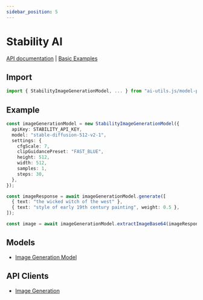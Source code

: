 ```yaml
---
sidebar_position: 5
---
```


# Stability AI

[API documentation](/api/modules/model-provider_stability)
|
[Basic Examples](https://github.com/lgrammel/ai-utils.js/tree/main/examples/basic/src/model-provider/stability)

## Import

```ts
import { StabilityImageGenerationModel, ... } from "ai-utils.js/model-provider/stability";
```

## Example

```ts
const imageGenerationModel = new StabilityImageGenerationModel({
  apiKey: STABILITY_API_KEY,
  model: "stable-diffusion-512-v2-1",
  settings: {
    cfgScale: 7,
    clipGuidancePreset: "FAST_BLUE",
    height: 512,
    width: 512,
    samples: 1,
    steps: 30,
  },
});

const imageResponse = await imageGenerationModel.generate([
  { text: "the wicked witch of the west" },
  { text: "style of early 19th century painting", weight: 0.5 },
]);

const image = await imageGenerationModel.extractImageBase64(imageResponse);
```

## Models

- [Image Generation Model](/api/classes/model-provider_stability.StabilityImageGenerationModel)

## API Clients

- [Image Generation](/api/modules/model-provider_stability#generatestabilityimage)
